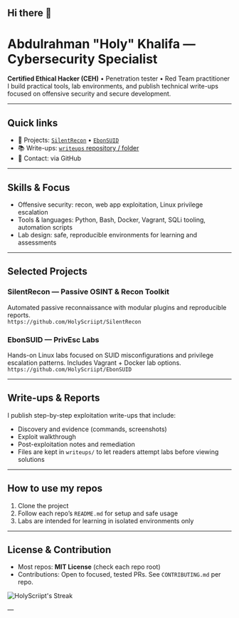 ## Hi there 👋
# Abdulrahman "Holy" Khalifa — Cybersecurity Specialist

**Certified Ethical Hacker (CEH)** • Penetration tester • Red Team practitioner  
I build practical tools, lab environments, and publish technical write-ups focused on offensive security and secure development.

---

## Quick links
- 🔭 Projects: [`SilentRecon`](https://github.com/HolyScriipt/SilentRecon) • [`EbonSUID`](https://github.com/HolyScriipt/EbonSUID)  
- 📚 Write-ups: [`writeups` repository / folder](/writeups)  
- 📧 Contact: via GitHub

---

## Skills & Focus
- Offensive security: recon, web app exploitation, Linux privilege escalation  
- Tools & languages: Python, Bash, Docker, Vagrant, SQLi tooling, automation scripts  
- Lab design: safe, reproducible environments for learning and assessments

---

## Selected Projects
### SilentRecon — Passive OSINT & Recon Toolkit
Automated passive reconnaissance with modular plugins and reproducible reports.  
`https://github.com/HolyScriipt/SilentRecon`

### EbonSUID — PrivEsc Labs
Hands-on Linux labs focused on SUID misconfigurations and privilege escalation patterns. Includes Vagrant + Docker lab options.  
`https://github.com/HolyScriipt/EbonSUID`

---

## Write-ups & Reports
I publish step-by-step exploitation write-ups that include:
- Discovery and evidence (commands, screenshots)
- Exploit walkthrough
- Post-exploitation notes and remediation
- Files are kept in `writeups/` to let readers attempt labs before viewing solutions

---

## How to use my repos
1. Clone the project
2. Follow each repo’s `README.md` for setup and safe usage
3. Labs are intended for learning in isolated environments only

---

## License & Contribution
- Most repos: **MIT License** (check each repo root)  
- Contributions: Open to focused, tested PRs. See `CONTRIBUTING.md` per repo.

![HolyScriipt's Streak](https://github-readme-streak-stats.herokuapp.com/?user=HolyScriipt&theme=dark&hide_border=true)

—
